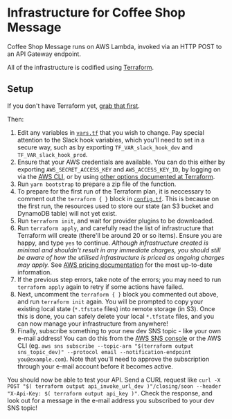 # Infrastructure for Coffee Shop Message

Coffee Shop Message runs on AWS Lambda, invoked via an HTTP POST to an API Gateway endpoint.

All of the infrastructure is codified using [Terraform](https://www.terraform.io).

## Setup

If you don't have Terraform yet, [grab that first](https://www.terraform.io/downloads.html).

Then:

1. Edit any variables in [`vars.tf`](vars.tf) that you wish to change. Pay special attention to the Slack hook variables, which you'll need to set in a secure way, such as by exporting `TF_VAR_slack_hook_dev` and `TF_VAR_slack_hook_prod`.
1. Ensure that your AWS credentials are available. You can do this either by exporting `AWS_SECRET_ACCESS_KEY` and `AWS_ACCESS_KEY_ID`, by logging on via the [AWS CLI](https://aws.amazon.com/cli/), or by using [other options documented at Terraform](https://www.terraform.io/docs/providers/aws/#authentication).
1. Run `yarn bootstrap` to prepare a zip file of the function.
1. To prepare for the first run of the Terraform plan, it is neccessary to comment out the `terraform { }` block in [`config.tf`](config.tf). This is because on the first run, the resources used to store our state (an S3 bucket and DynamoDB table) will not yet exist.
1. Run `terraform init`, and wait for provider plugins to be downloaded.
1. Run `terraform apply`, and carefully read the list of infrastructure that Terraform will create (there'll be around 20 or so items). Ensure you are happy, and type `yes` to continue. *Although infrastructure created is minimal and shouldn't result in any immediate charges, you should still be aware of how the utilised infrastructure is priced as ongoing charges may apply.* See [AWS pricing documentation](https://aws.amazon.com/pricing/) for the most up-to-date information.
1. If the previous step errors, take note of the errors; you may need to run `terraform apply` again to retry if some actions have failed.
1. Next, uncomment the `terraform { }` block you commented out above, and run `terraform init` again. You will be prompted to copy your existing local state (`*.tfstate` files) into remote storage (in S3). Once this is done, you can safely delete your local `*.tfstate` files, and you can now manage your infrastructure from anywhere!
1. Finally, subscribe something to your new dev SNS topic - like your own e-mail address! You can do this from the [AWS SNS console](https://console.aws.amazon.com/sns/v2/home#/topics) or the AWS CLI (eg. `aws sns subscribe --topic-arn "$(terraform output sns_topic_dev)" --protocol email --notification-endpoint you@example.com`). Note that you'll need to approve the subscription through your e-mail account before it becomes active.

You should now be able to test your API. Send a CURL request like `curl -X POST "$( terraform output api_invoke_url_dev )"/closing/soon --header "X-Api-Key: $( terraform output api_key )"`. Check the response, and look out for a message in the e-mail address you subscribed to your dev SNS topic!
